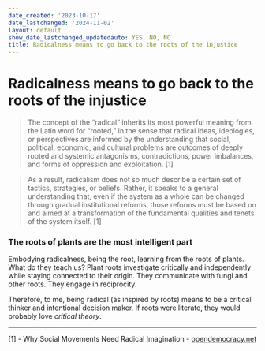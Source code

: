 ```yaml
---
date_created: '2023-10-17'
date_lastchanged: '2024-11-02'
layout: default
show_date_lastchanged_updatedauto: YES, NO, NO
title: Radicalness means to go back to the roots of the injustice
---
```

# Radicalness means to go back to the roots of the injustice

>The concept of the “radical” inherits its most powerful meaning from the Latin word for “rooted,” in the sense that radical ideas, ideologies, or perspectives are informed by the understanding that social, political, economic, and cultural problems are outcomes of deeply rooted and systemic antagonisms, contradictions, power imbalances, and forms of oppression and exploitation. [1]

>As a result, radicalism does not so much describe a certain set of tactics, strategies, or beliefs. Rather, it speaks to a general understanding that, even if the system as a whole can be changed through gradual institutional reforms, those reforms must be based on and aimed at a transformation of the fundamental qualities and tenets of the system itself. [1]

### The roots of plants are the most intelligent part 
Embodying radicalness, being the root, learning from the roots of plants. What do they teach us? Plant roots investigate critically and independently while staying connected to their origin. They communicate with fungi and other roots. They engage in reciprocity. 

Therefore, to me, being radical (as inspired by roots) means to be a critical thinker and intentional decision maker. If roots were literate, they would probably love *critical theory*.
_______

[1] - Why Social Movements Need Radical Imagination - [opendemocracy.net](https://www.opendemocracy.net/en/transformation/why-social-movements-need-radical-imagination/) 


